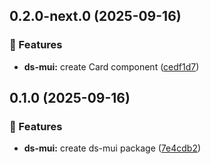 ## 0.2.0-next.0 (2025-09-16)

### 🚀 Features

- **ds-mui:** create Card component ([cedf1d7](https://github.com/luispmoraisc/siul.core/commit/cedf1d7))

## 0.1.0 (2025-09-16)

### 🚀 Features

- **ds-mui:** create ds-mui package ([7e4cdb2](https://github.com/luispmoraisc/siul.core/commit/7e4cdb2))